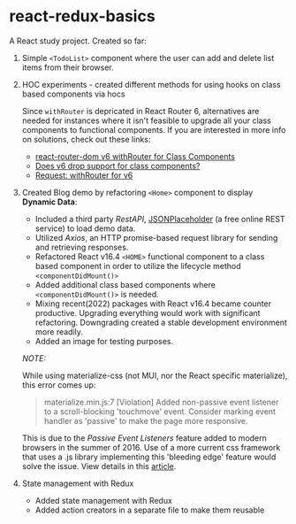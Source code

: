 # react-redux-basics
A React study project. Created so far:
  1. Simple `<TodoList>` component where the user can add and delete list items from their browser.
  2. HOC experiments - created different methods for using hooks on class based components via hocs

      Since `withRouter` is depricated in React Router 6, alternatives are needed for instances where it isn't feasible to upgrade all your class components to functional components. If you are interested in more info on solutions, check out these links:
      - [react-router-dom v6 withRouter for Class Components](https://stackoverflow.com/questions/70169810/react-router-dom-v6-typescript-withrouter-for-class-components)
      - [Does v6 drop support for class components?](https://github.com/remix-run/react-router/issues/8146)
      - [Request: withRouter for v6](https://github.com/remix-run/react-router/issues/7256)
  
  3.  Created Blog demo by refactoring `<Home>` component to display **Dynamic Data**:

      - Included a third party *RestAPI*, [JSONPlaceholder](https://jsonplaceholder.typicode.com/guide/) (a free online REST service) to load demo data.
      - Utilized *Axios*, an HTTP promise-based request library for sending and retrieving responses.
      - Refactored React v16.4 `<HOME>` functional component to a class based component in order to utilize the lifecycle method `<componentDidMount()>`
      - Added additional class based components where `<componentDidMount()>` is needed.
      - Mixing recent(2022) packages with React v16.4 became counter productive. Upgrading everything would work with significant refactoring. Downgrading created a stable development environment more readily.
      - Added an image for testing purposes.

      *NOTE:*

      While using materialize-css (not MUI, nor the React specific materialize), this error comes up:

      >materialize.min.js:7 [Violation] Added non-passive event listener to a scroll-blocking 'touchmove' event. Consider marking event handler as 'passive' to make the page more responsive.

      This is due to the *Passive Event Listeners* feature added to modern browsers in the summer of 2016. Use of a more current css framework that uses a .js library implementing this 'bleeding edge' feature would solve the issue. View details in this [article](https://stackoverflow.com/questions/39152877/consider-marking-event-handler-as-passive-to-make-the-page-more-responsive).
      
  4.  State management with Redux
      - Added state management with Redux
      - Added action creators in a separate file to make them reusable